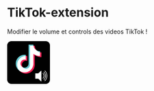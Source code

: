 # TikTok-extension
Modifier le volume et controls des videos TikTok !

<img src="https://github.com/leomarcel/TikTok-extension/blob/main/src/logoTikTok.png?raw=tru" width="100"/>
